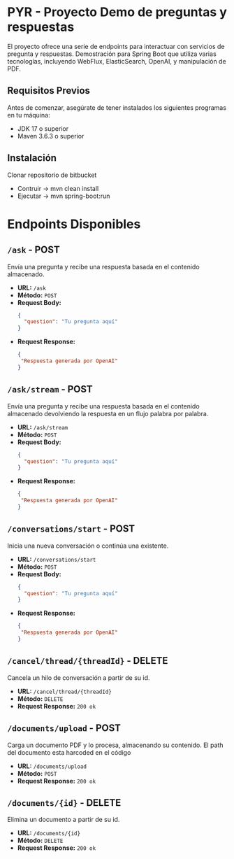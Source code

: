 # PYR - Proyecto Demo de preguntas y respuestas

El proyecto ofrece una serie de endpoints para interactuar con servicios de pregunta y respuestas.
Demostración para Spring Boot que utiliza varias tecnologías, incluyendo WebFlux, ElasticSearch, OpenAI, y manipulación de PDF.

## Requisitos Previos

Antes de comenzar, asegúrate de tener instalados los siguientes programas en tu máquina:

- JDK 17 o superior
- Maven 3.6.3 o superior

## Instalación

Clonar repositorio de bitbucket

- Contruir -> mvn clean install
- Ejecutar -> mvn spring-boot:run

# Endpoints Disponibles

## `/ask` - POST

Envía una pregunta y recibe una respuesta basada en el contenido almacenado.

- **URL:** `/ask`
- **Método:** `POST`
- **Request Body:**
  ```json
  {
    "question": "Tu pregunta aquí"
  } 
- **Request Response:**
  ```json
  {
   "Respuesta generada por OpenAI"
  }

## `/ask/stream` - POST

Envía una pregunta y recibe una respuesta basada en el contenido almacenado devolviendo 
la respuesta en un flujo palabra por palabra.

- **URL:** `/ask/stream`
- **Método:** `POST`
- **Request Body:**
  ```json
  {
    "question": "Tu pregunta aquí"
  } 
- **Request Response:**
  ```json
  {
   "Respuesta generada por OpenAI"
  }

## `/conversations/start` - POST

Inicia una nueva conversación o continúa una existente.

- **URL:** `/conversations/start`
- **Método:** `POST`
- **Request Body:**
  ```json
  {
    "question": "Tu pregunta aquí"
  } 
- **Request Response:**
  ```json
  {
   "Respuesta generada por OpenAI"
  }

## `/cancel/thread/{threadId}` - DELETE

Cancela un hilo de conversación a partir de su id.

- **URL:** `/cancel/thread/{threadId}`
- **Método:** `DELETE`
- **Request Response:** `200 ok`

## `/documents/upload` - POST

Carga un documento PDF y lo procesa, almacenando su contenido.
El path del documento esta harcoded en el código

- **URL:** `/documents/upload`
- **Método:** `POST`
- **Request Response:** `200 ok`

## `/documents/{id}` - DELETE

Elimina un documento a partir de su id.

- **URL:** `/documents/{id}`
- **Método:** `DELETE`
- **Request Response:** `200 ok`
